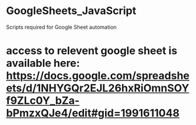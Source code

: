 # GoogleSheets_JavaScript
Scripts required for Google Sheet automation
# access to relevent google sheet is available here: https://docs.google.com/spreadsheets/d/1NHYGQr2EJL26hxRiOmnSOYf9ZLc0Y_bZa-bPmzxQJe4/edit#gid=1991611048
